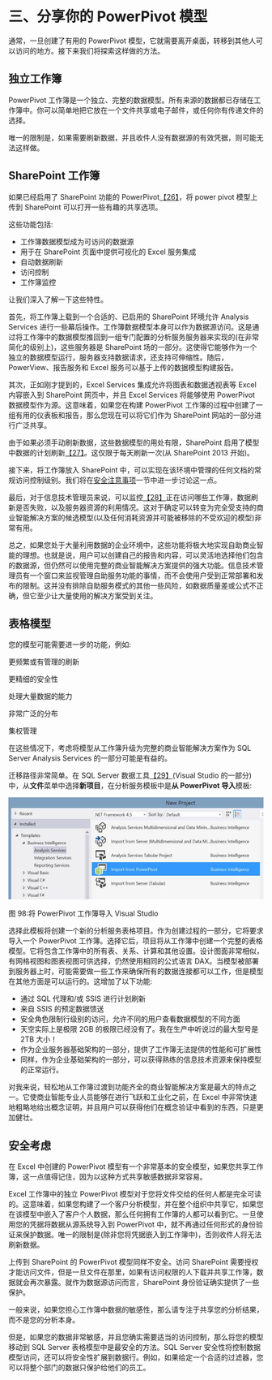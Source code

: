 # 三、分享你的 PowerPivot 模型

通常，一旦创建了有用的 PowerPivot 模型，它就需要离开桌面，转移到其他人可以访问的地方。接下来我们将探索这样做的方法。

## 独立工作簿

PowerPivot 工作簿是一个独立、完整的数据模型。所有来源的数据都已存储在工作簿中。你可以简单地把它放在一个文件共享或电子邮件，或任何你有传递文件的选择。

唯一的限制是，如果需要刷新数据，并且收件人没有数据源的有效凭据，则可能无法这样做。

## SharePoint 工作簿

如果已经启用了 SharePoint 功能的 PowerPivot[【26】](6.html#_ftn26)，将 power pivot 模型上传到 SharePoint 可以打开一些有趣的共享选项。

这些功能包括:

*   工作簿数据模型成为可访问的数据源
*   用于在 SharePoint 页面中提供可视化的 Excel 服务集成
*   自动数据刷新
*   访问控制
*   工作簿监控

让我们深入了解一下这些特性。

首先，将工作簿上载到一个合适的、已启用的 SharePoint 环境允许 Analysis Services 进行一些幕后操作。工作簿数据模型本身可以作为数据源访问。这是通过将工作簿中的数据模型推回到一组专门配置的分析服务服务器来实现的(在非常简化的级别上)，这些服务器是 SharePoint 场的一部分。这使得它能够作为一个独立的数据模型运行，服务器支持数据请求，还支持可伸缩性。随后，PowerView、报告服务和 Excel 服务可以基于上传的数据模型构建报告。

其次，正如刚才提到的，Excel Services 集成允许将图表和数据透视表等 Excel 内容嵌入到 SharePoint 网页中，并且 Excel Services 将能够使用 PowerPivot 数据模型作为源。这意味着，如果您在构建 PowerPivot 工作簿的过程中创建了一组有用的仪表板和报告，那么您现在可以将它们作为 SharePoint 网站的一部分进行广泛共享。

由于如果必须手动刷新数据，这些数据模型的用处有限，SharePoint 启用了模型中数据的计划刷新[【27】](6.html#_ftn27)。这仅限于每天刷新一次(从 SharePoint 2013 开始)。

接下来，将工作簿放入 SharePoint 中，可以实现在该环境中管理的任何文档的常规访问控制级别。我们将在[安全注意事项](#_Security_considerations)一节中进一步讨论这一点。

最后，对于信息技术管理员来说，可以监控[【28】](6.html#_ftn28)正在访问哪些工作簿，数据刷新是否失败，以及服务器资源的利用情况。这对于确定可以转变为完全受支持的商业智能解决方案的候选模型(以及任何消耗资源并可能被移除的不受欢迎的模型)非常有用。

总之，如果您处于大量利用数据的企业环境中，这些功能将极大地实现自助商业智能的理想。也就是说，用户可以创建自己的报告和内容，可以灵活地选择他们包含的数据源，但仍然可以使用完整的商业智能解决方案提供的强大功能。信息技术管理员有一个窗口来监视管理自助服务功能的事情，而不会使用户受到正常部署和发布的限制。这并没有排除自助服务模式的其他一些风险，如数据质量差或公式不正确，但它至少让大量使用的解决方案受到关注。

## 表格模型

您的模型可能需要进一步的功能，例如:

更频繁或有管理的刷新

更精细的安全性

处理大量数据的能力

非常广泛的分布

集权管理

在这些情况下，考虑将模型从工作簿升级为完整的商业智能解决方案作为 SQL Server Analysis Services 的一部分可能是有益的。

迁移路径非常简单。在 SQL Server 数据工具[【29】](6.html#_ftn29)(Visual Studio 的一部分)中，从**文件**菜单中选择**新项目**，在分析服务模板中是**从 PowerPivot 导入**模板:

![](img/image099.jpg)

图 98:将 PowerPivot 工作簿导入 Visual Studio

选择此模板将创建一个新的分析服务表格项目。作为创建过程的一部分，它将要求导入一个 PowerPivot 工作簿。选择它后，项目将从工作簿中创建一个完整的表格模型。它将包含工作簿中的所有表、关系、计算和其他设置。设计图面非常相似，有网格视图和图表视图可供选择，仍然使用相同的公式语言 DAX。当模型被部署到服务器上时，可能需要做一些工作来确保所有的数据连接都可以工作，但是模型在其他方面是可以运行的。这增加了以下功能:

*   通过 SQL 代理和/或 SSIS 进行计划刷新
*   来自 SSIS 的预定数据馈送
*   安全角色限制行级别的访问，允许不同的用户查看数据模型的不同方面
*   天空实际上是极限 2GB 的极限已经没有了。我在生产中听说过的最大型号是 2TB 大小！
*   作为企业服务器基础架构的一部分，提供了工作簿无法提供的性能和可扩展性
*   同样，作为企业基础架构的一部分，可以获得熟练的信息技术资源来保持模型的正常运行。

对我来说，轻松地从工作簿过渡到功能齐全的商业智能解决方案是最大的特点之一。它使商业智能专业人员能够在进行飞跃和工业化之前，在 Excel 中非常快速地粗略地给出概念证明，并且用户可以获得他们在概念验证中看到的东西，只是更加健壮。

## 安全考虑

在 Excel 中创建的 PowerPivot 模型有一个非常基本的安全模型，如果您共享工作簿，这一点值得记住，因为以这种方式共享敏感数据非常容易。

Excel 工作簿中的独立 PowerPivot 模型对于您将文件交给的任何人都是完全可读的。这意味着，如果您构建了一个客户分析模型，并在整个组织中共享它，如果您在该模型中嵌入了客户个人数据，那么任何拥有工作簿的人都可以看到它。一旦使用您的凭据将数据从源系统导入到 PowerPivot 中，就不再通过任何形式的身份验证来保护数据。唯一的限制是(除非您将凭据嵌入到工作簿中)，否则收件人将无法刷新数据。

上传到 SharePoint 的 PowerPivot 模型同样不安全。访问 SharePoint 需要授权才能访问文件，但是一旦文件在那里，如果有访问权限的人下载并共享工作簿，数据就会再次暴露。就作为数据源访问而言，SharePoint 身份验证确实提供了一些保护。

一般来说，如果您担心工作簿中数据的敏感性，那么请专注于共享您的分析结果，而不是您的分析本身。

但是，如果您的数据非常敏感，并且您确实需要适当的访问控制，那么将您的模型移动到 SQL Server 表格模型中是最安全的方法。SQL Server 安全性将控制数据模型访问，还可以将安全性扩展到数据行。例如，如果给定一个合适的过滤器，您可以将整个部门的数据只保护给他们的员工。